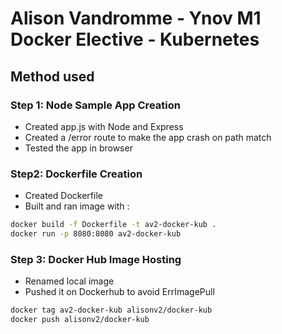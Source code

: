 # Alison Vandromme - Ynov M1 Docker Elective - Kubernetes

## Method used

### Step 1: Node Sample App Creation

- Created app.js with Node and Express
- Created a /error route to make the app crash on path match
- Tested the app in browser

### Step2: Dockerfile Creation

- Created Dockerfile
- Built and ran image with : 

```sh
docker build -f Dockerfile -t av2-docker-kub .
docker run -p 8080:8080 av2-docker-kub
```

### Step 3: Docker Hub Image Hosting

- Renamed local image
- Pushed it on Dockerhub to avoid ErrImagePull

```sh
docker tag av2-docker-kub alisonv2/docker-kub
docker push alisonv2/docker-kub
```

